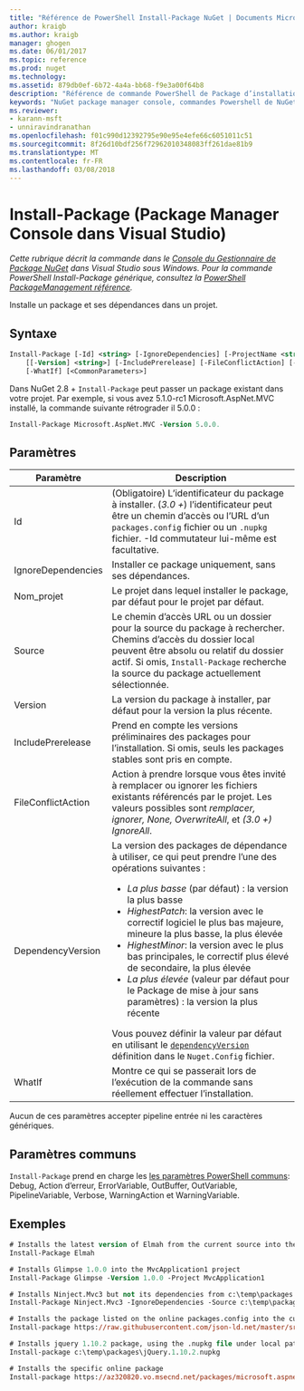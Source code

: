 ```yaml
---
title: "Référence de PowerShell Install-Package NuGet | Documents Microsoft"
author: kraigb
ms.author: kraigb
manager: ghogen
ms.date: 06/01/2017
ms.topic: reference
ms.prod: nuget
ms.technology: 
ms.assetid: 879db0ef-6b72-4a4a-bb68-f9e3a00f64b8
description: "Référence de commande PowerShell de Package d’installation de la Console du Gestionnaire de Package NuGet dans Visual Studio."
keywords: "NuGet package manager console, commandes Powershell de NuGet, référence NuGet Powershell, Install-Package"
ms.reviewer:
- karann-msft
- unniravindranathan
ms.openlocfilehash: f01c990d12392795e90e95e4efe66c6051011c51
ms.sourcegitcommit: 8f26d10bdf256f72962010348083ff261dae81b9
ms.translationtype: MT
ms.contentlocale: fr-FR
ms.lasthandoff: 03/08/2018
---
```

# <a name="install-package-package-manager-console-in-visual-studio"></a>Install-Package (Package Manager Console dans Visual Studio)

*Cette rubrique décrit la commande dans le [Console du Gestionnaire de Package NuGet](package-manager-console.md) dans Visual Studio sous Windows. Pour la commande PowerShell Install-Package générique, consultez la [PowerShell PackageManagement référence](/powershell/module/packagemanagement/?view=powershell-6).*

Installe un package et ses dépendances dans un projet.

## <a name="syntax"></a>Syntaxe

```ps
Install-Package [-Id] <string> [-IgnoreDependencies] [-ProjectName <string>] [[-Source] <string>] 
    [[-Version] <string>] [-IncludePrerelease] [-FileConflictAction] [-DependencyVersion]
    [-WhatIf] [<CommonParameters>]
```

Dans NuGet 2.8 + `Install-Package` peut passer un package existant dans votre projet. Par exemple, si vous avez 5.1.0-rc1 Microsoft.AspNet.MVC installé, la commande suivante rétrograder il 5.0.0 :

```ps
Install-Package Microsoft.AspNet.MVC -Version 5.0.0.
```

## <a name="parameters"></a>Paramètres

| Paramètre | Description |
| --- | --- |
| Id | (Obligatoire) L’identificateur du package à installer. (*3.0 +*) l’identificateur peut être un chemin d’accès ou l’URL d’un `packages.config` fichier ou un `.nupkg` fichier. -Id commutateur lui-même est facultative. |
| IgnoreDependencies | Installer ce package uniquement, sans ses dépendances. |
| Nom_projet | Le projet dans lequel installer le package, par défaut pour le projet par défaut. |
| Source | Le chemin d’accès URL ou un dossier pour la source du package à rechercher. Chemins d’accès du dossier local peuvent être absolu ou relatif du dossier actif. Si omis, `Install-Package` recherche la source du package actuellement sélectionnée. |
| Version | La version du package à installer, par défaut pour la version la plus récente. |
| IncludePrerelease | Prend en compte les versions préliminaires des packages pour l’installation. Si omis, seuls les packages stables sont pris en compte. |
| FileConflictAction | Action à prendre lorsque vous êtes invité à remplacer ou ignorer les fichiers existants référencés par le projet. Les valeurs possibles sont *remplacer, ignorer, None, OverwriteAll*, et *(3.0 +)* *IgnoreAll*. |
| DependencyVersion | La version des packages de dépendance à utiliser, ce qui peut prendre l’une des opérations suivantes :<br/><ul><li>*La plus basse* (par défaut) : la version la plus basse</li><li>*HighestPatch*: la version avec le correctif logiciel le plus bas majeure, mineure la plus basse, la plus élevée</li><li>*HighestMinor*: la version avec le plus bas principales, le correctif plus élevé de secondaire, la plus élevée</li><li>*La plus élevée* (valeur par défaut pour le Package de mise à jour sans paramètres) : la version la plus récente</li></ul>Vous pouvez définir la valeur par défaut en utilisant le [ `dependencyVersion` ](../reference/nuget-config-file.md#config-section) définition dans le `Nuget.Config` fichier. |
| WhatIf | Montre ce qui se passerait lors de l’exécution de la commande sans réellement effectuer l’installation. |

Aucun de ces paramètres accepter pipeline entrée ni les caractères génériques.

## <a name="common-parameters"></a>Paramètres communs

`Install-Package` prend en charge les [les paramètres PowerShell communs](http://go.microsoft.com/fwlink/?LinkID=113216): Debug, Action d’erreur, ErrorVariable, OutBuffer, OutVariable, PipelineVariable, Verbose, WarningAction et WarningVariable.

## <a name="examples"></a>Exemples

```ps
# Installs the latest version of Elmah from the current source into the default project
Install-Package Elmah

# Installs Glimpse 1.0.0 into the MvcApplication1 project
Install-Package Glimpse -Version 1.0.0 -Project MvcApplication1

# Installs Ninject.Mvc3 but not its dependencies from c:\temp\packages
Install-Package Ninject.Mvc3 -IgnoreDependencies -Source c:\temp\packages

# Installs the package listed on the online packages.config into the current project
Install-package https://raw.githubusercontent.com/json-ld.net/master/src/JsonLD/packages.config

# Installs jquery 1.10.2 package, using the .nupkg file under local path of c:\temp\packages
Install-package c:\temp\packages\jQuery.1.10.2.nupkg

# Installs the specific online package
Install-package https://az320820.vo.msecnd.net/packages/microsoft.aspnet.mvc.5.2.3.nupkg
```
